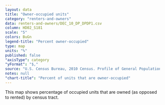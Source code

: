 ```yaml
---
layout: data
title: "Owner-occupied units"
category: "renters-and-owners"
data: renters-and-owners/DEC_10_DP_DPDP1.csv
column: HD02_S181
scale: "5"
colors: BuGn
legend-title: "Percent owner-occupied"
type: map
units: "%"
published: false
"axisType": category
"yFormat": "$,"
source: "U.S. Census Bureau, 2010 Census. Profile of General Population and Housing Characteristics."
notes: null
"chart-title": "Percent of units that are owner-occupied"
---
```


This map shows percentage of occupied units that are owned (as opposed to rented) by census tract.
